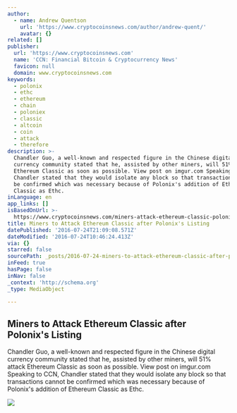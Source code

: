```yaml
---
author:
  - name: Andrew Quentson
    url: 'https://www.cryptocoinsnews.com/author/andrew-quent/'
    avatar: {}
related: []
publisher:
  url: 'https://www.cryptocoinsnews.com'
  name: 'CCN: Financial Bitcoin & Cryptocurrency News'
  favicon: null
  domain: www.cryptocoinsnews.com
keywords:
  - polonix
  - ethc
  - ethereum
  - chain
  - poloniex
  - classic
  - altcoin
  - coin
  - attack
  - therefore
description: >-
  Chandler Guo, a well-known and respected figure in the Chinese digital
  currency community stated that he, assisted by other miners, will 51% attack
  Ethereum Classic as soon as possible. View post on imgur.com Speaking to CCN,
  Chandler stated that they would isolate any block so that transactions cannot
  be confirmed which was necessary because of Polonix's addition of Ethereum
  Classic as Ethc.
inLanguage: en
app_links: []
isBasedOnUrl: >-
  https://www.cryptocoinsnews.com/miners-attack-ethereum-classic-polonixs-listing/
title: Miners to Attack Ethereum Classic after Polonix's Listing
datePublished: '2016-07-24T21:09:08.571Z'
dateModified: '2016-07-24T10:46:24.413Z'
via: {}
starred: false
sourcePath: _posts/2016-07-24-miners-to-attack-ethereum-classic-after-polonixs-listing.md
inFeed: true
hasPage: false
inNav: false
_context: 'http://schema.org'
_type: MediaObject

---
```

<article style=""><h1>Miners to Attack Ethereum Classic after Polonix's Listing</h1><p>Chandler Guo, a well-known and respected figure in the Chinese digital currency community stated that he, assisted by other miners, will 51% attack Ethereum Classic as soon as possible. View post on imgur.com Speaking to CCN, Chandler stated that they would isolate any block so that transactions cannot be confirmed which was necessary because of Polonix's addition of Ethereum Classic as Ethc.</p><img src="https://www.cryptocoinsnews.com/wp-content/uploads/2014/12/tor-network-attack.jpg" /></article>